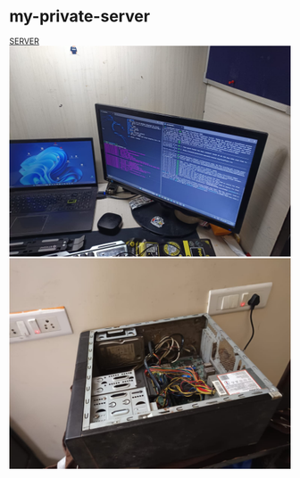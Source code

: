 
# my-private-server
[SERVER](https://scared-productive-specials-scores.trycloudflare.com)
![Server control panel](1.jpg)
![SERVER](2.jpg)
